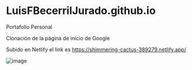 # LuisFBecerrilJurado.github.io
Portafolio Personal

Clonación de la página de inicio de Google 

Subido en Netlify el link es https://shimmering-cactus-389279.netlify.app/

![image](https://user-images.githubusercontent.com/99098643/184727521-a0bfcb6e-c33b-4423-83bf-2befbc27735a.png)
